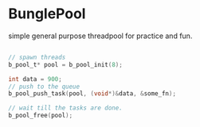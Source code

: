 # BunglePool

simple general purpose threadpool for practice and fun.

```C

// spawn threads
b_pool_t* pool = b_pool_init(8);

int data = 900;
// push to the queue
b_pool_push_task(pool, (void*)&data, &some_fn);

// wait till the tasks are done.
b_pool_free(pool);

```



